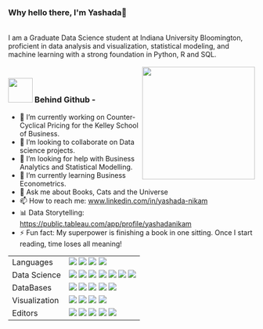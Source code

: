 ### Why hello there, I'm Yashada👋

<br>
I am a Graduate Data Science student at Indiana University Bloomington, proficient in data analysis and visualization, statistical modeling, and machine learning with a strong foundation in Python, R and SQL.
<br> <br>

<img align="right" src="https://media.giphy.com/media/RkX2zcpO79EAf82ESl/giphy.gif" width="230">


### <img src="https://media4.giphy.com/media/v1.Y2lkPTc5MGI3NjExNGI5NGZmNWZiMmNlYjUwNTgxMzIzZDBmZTIwNThhNTc4OGY5NzdmNCZlcD12MV9pbnRlcm5hbF9naWZzX2dpZklkJmN0PXM/2S9bs4uSqCqqA1VcO3/giphy.gif" width="50"> Behind Github - 


- 🔭 I’m currently working on Counter-Cyclical Pricing for the Kelley School of Business. <br>
- 👯 I’m looking to collaborate on Data science projects. <br>
- 🤝 I’m looking for help with Business Analytics and Statistical Modelling. <br>
- 🌱 I’m currently learning Business Econometrics. <br>
- 💬 Ask me about Books, Cats and the Universe <br>
- 📫 How to reach me: www.linkedin.com/in/yashada-nikam <br>
- 📊 Data Storytelling: https://public.tableau.com/app/profile/yashadanikam <br>
- ⚡ Fun fact: My superpower is finishing a book in one sitting. Once I start reading, time loses all meaning! <br>

<table>
  <tr>
    <td valign="middle">
      <span>Languages</span>
    </td>
    <td valign="middle">
      <div float="left">
        <img src="https://img.shields.io/badge/Python-%233776AB.svg?&style=flat-square&logo=python&logoColor=white"/>
        <img src="https://img.shields.io/badge/R-%23276DC3.svg?&style=flat-square&logo=r&logoColor=white"/>
        <img src="https://img.shields.io/badge/SQL-%234169E1.svg?&style=flat-square&logo=sql&logoColor=white"/>
        <img src="https://img.shields.io/badge/C++-%2300599C.svg?&style=flat-square&logo=cplusplus&logoColor=white"/>
      </div>
    </td>
  </tr>
  <tr>
    <td valign="middle">
      <span>Data Science</span>
    </td>
    <td valign="middle">
      <div float="left">
        <img src="https://img.shields.io/badge/Pandas-%23150458.svg?&style=flat-square&logo=pandas&logoColor=white"/>
        <img src="https://img.shields.io/badge/PyTorch-%23EE4C2C.svg?&style=flat-square&logo=pytorch&logoColor=white"/>
        <img src="https://img.shields.io/badge/Tensorflow-%23FF6F00.svg?&style=flat-square&logo=tensorflow&logoColor=white"/>
        <img src="https://img.shields.io/badge/Keras-%23D00000.svg?&style=flat-square&logo=keras&logoColor=white"/>
        <img src="https://img.shields.io/badge/ScikitLearn-%23F7931E.svg?&style=flat-square&logo=scikitlearn&logoColor=white"/>
        <img src="https://img.shields.io/badge/Numpy-%23013243.svg?&style=flat-square&logo=numpy&logoColor=white"/>
        <img src="https://img.shields.io/badge/Scipy-%238CAAE6.svg?&style=flat-square&logo=scipy&logoColor=white"/>
      </div>
    </td>
  </tr>
  <tr>
    <td valign="middle">
      <span>DataBases</span>
    </td>
    <td valign="middle">
      <div float="left">
        <img src="https://img.shields.io/badge/MySQL-%234169E1.svg?&style=flat-square&logo=mysql&logoColor=white"/>
        <img src="https://img.shields.io/badge/PostgreSQL-%23336791.svg?&style=flat-square&logo=postgresql&logoColor=white"/> 
        <img src="https://img.shields.io/badge/sqlite-%23003B57.svg?&style=flat-square&logo=sqlitel&logoColor=white"/>
        <img src="https://img.shields.io/badge/mongodb-%2347A248.svg?&style=flat-square&logo=mongodb&logoColor=white"/>
        <img src="https://img.shields.io/badge/oracle-%f80000.svg?&style=flat-square&logo=oracle&logoColor=white"/> 
      </div>
    </td>
  </tr>
  <tr>
    <td valign="middle">
      <span>Visualization</span>
    </td>
    <td valign="middle">
      <div float="left">
        <img src="https://img.shields.io/badge/ggplot2-%23276DC3.svg?&style=flat-square&logo=r&logoColor=white"/>
        <img src="https://img.shields.io/badge/matplotlib-%23F37626.svg?&style=flat-square&logo=python&logoColor=white"/>
        <img src="https://img.shields.io/badge/tableau-%23E97627.svg?&style=flat-square&logo=tableau&logoColor=white"/>
        <img src="https://img.shields.io/badge/powerbi-%23F2C811.svg?&style=flat-square&logo=power-bi&logoColor=white"/>
      </div>
    </td>
  </tr>
  <tr>
    <td valign="middle">
      <span>Editors</span>
    </td>
    <td valign="middle">
      <div float="left">
        <img src="https://img.shields.io/badge/jupyter-%23F37626.svg?&style=flat-square&logo=jupyter&logoColor=white"/>
        <img src="https://img.shields.io/badge/github-%23121011.svg?style=flat-square&logo=github&logoColor=white"/>
        <img src="https://img.shields.io/badge/pycharm-143?style=flat-square&logo=pycharm&logoColor=black&color=black&labelColor=green"/>
        <img src="https://img.shields.io/badge/sublime_text-%23575757.svg?style=flat-square&logo=sublime-text&logoColor=important"/>
        <img src="https://img.shields.io/badge/visual_studio_code-%23575757.svg?style=flat-square&logo=visual-studio-code&color=blue&labelColor=blue"/>
      </div>
    </td>
  </tr>
  
</table>
